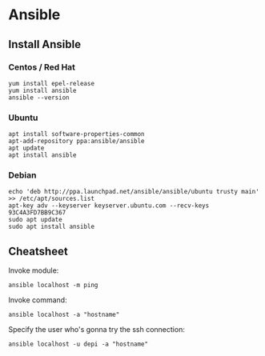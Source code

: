 # Ansible

## Install Ansible

### Centos / Red Hat

```
yum install epel-release
yum install ansible
ansible --version
```

### Ubuntu
```
apt install software-properties-common
apt-add-repository ppa:ansible/ansible
apt update
apt install ansible
```

### Debian
```
echo 'deb http://ppa.launchpad.net/ansible/ansible/ubuntu trusty main' >> /etc/apt/sources.list
apt-key adv --keyserver keyserver.ubuntu.com --recv-keys 93C4A3FD7BB9C367
sudo apt update
sudo apt install ansible 
```

## Cheatsheet

Invoke module:
```
ansible localhost -m ping
```
Invoke command:
```
ansible localhost -a "hostname"
```
Specify the user who's gonna try the ssh connection:
```
ansible localhost -u depi -a "hostname"
```

